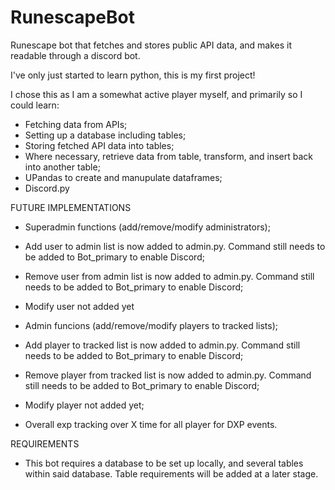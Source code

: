 # RunescapeBot
Runescape bot that fetches and stores public API data, and makes it readable through a discord bot.

I've only just started to learn python, this is my first project!

I chose this as I am a somewhat active player myself, and primarily so I could learn:
-  Fetching data from APIs;
-  Setting up a database including tables;
-  Storing fetched API data into tables;
-  Where necessary, retrieve data from table, transform, and insert back into another table;
-  UPandas to create and manupulate dataframes;
-  Discord.py

FUTURE IMPLEMENTATIONS
-  Superadmin functions (add/remove/modify administrators);
  -  Add user to admin list is now added to admin.py. Command still needs to be added to Bot_primary to enable Discord;
  -  Remove user from admin list is now added to admin.py. Command still needs to be added to Bot_primary to enable Discord;
  -  Modify user not added yet

-  Admin funcions (add/remove/modify players to tracked lists);
  -  Add player to tracked list is now added to admin.py. Command still needs to be added to Bot_primary to enable Discord;
  -  Remove player from tracked list is now added to admin.py. Command still needs to be added to Bot_primary to enable Discord;
  -  Modify player not added yet;

-  Overall exp tracking over X time for all player for DXP events.

REQUIREMENTS
-  This bot requires a database to be set up locally, and several tables within said database. Table requirements will be added at a later stage.